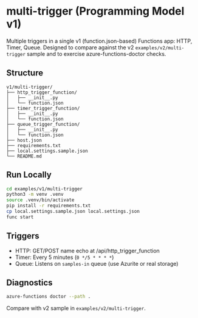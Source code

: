 # multi-trigger (Programming Model v1)

Multiple triggers in a single v1 (function.json-based) Functions app: HTTP, Timer, Queue.
Designed to compare against the v2 `examples/v2/multi-trigger` sample and to exercise azure-functions-doctor checks.

## Structure
```
v1/multi-trigger/
├── http_trigger_function/
│   ├── __init__.py
│   └── function.json
├── timer_trigger_function/
│   ├── __init__.py
│   └── function.json
├── queue_trigger_function/
│   ├── __init__.py
│   └── function.json
├── host.json
├── requirements.txt
├── local.settings.sample.json
└── README.md
```

## Run Locally
```bash
cd examples/v1/multi-trigger
python3 -m venv .venv
source .venv/bin/activate
pip install -r requirements.txt
cp local.settings.sample.json local.settings.json
func start
```

## Triggers
- HTTP: GET/POST name echo at /api/http_trigger_function
- Timer: Every 5 minutes (`0 */5 * * * *`)
- Queue: Listens on `samples-in` queue (use Azurite or real storage)

## Diagnostics
```bash
azure-functions doctor --path .
```

Compare with v2 sample in `examples/v2/multi-trigger`.

